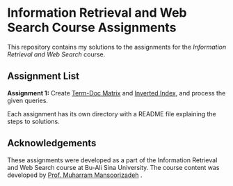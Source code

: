 # Information Retrieval and Web Search Course Assignments
This repository contains my solutions to the assignments for the *Information Retrieval and Web Search* course.

## Assignment List
**Assignment 1:** Create <ins>Term-Doc Matrix</ins> and <ins>Inverted Index</ins>, and process the given queries.

Each assignment has its own directory with a README file explaining the steps to solutions.


## Acknowledgements
These assignments were developed as a part of the Information Retrieval and Web Search course at Bu-Ali Sina University. The course content was developed by [Prof. Muharram Mansoorizadeh](https://www.linkedin.com/in/muharram-mansoorizadeh-760a428)
.



